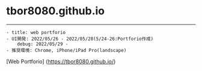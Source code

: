 # tbor8080.github.io
---
    - title: web portforio
    - UI開発: 2022/05/26 - 2022/05/28(5/24-26:Portforio作成)
        debug: 2022/05/29 -
    - 推奨環境: Chrome, iPhone/iPad Pro(landscape)
[Web Portforio] (https://tbor8080.github.io/)